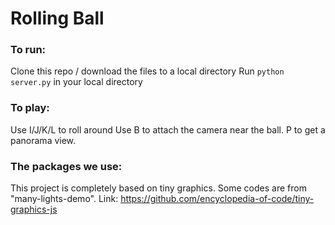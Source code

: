 # Rolling Ball

### To run:
Clone this repo / download the files to a local directory
Run `python server.py` in your local directory

### To play:
Use I/J/K/L to roll around
Use B to attach the camera near the ball. P to get a panorama view.

### The packages we use:
This project is completely based on tiny graphics. Some codes are from "many-lights-demo". 
Link: https://github.com/encyclopedia-of-code/tiny-graphics-js
